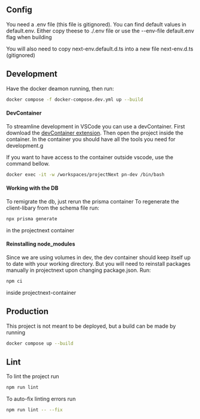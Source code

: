 ## Config

You need a .env file (this file is gitignored). You can find default values in default.env.
Either copy theese to ./.env file or use the --env-file default.env flag when building

You will also need to copy next-env.default.d.ts into a new file next-env.d.ts (gitignored)

## Development

Have the docker deamon running, then run:

```bash
docker compose -f docker-compose.dev.yml up --build
```

#### DevContainer

To streamline development in VSCode you can use a devContainer. First download the [devContainer extension](vscode:extension/ms-vscode-remote.remote-containers). Then open the project inside the container. In the container you should have all the tools you need for development.g

If you want to have access to the container outside vscode, use the command bellow.
```bash
docker exec -it -w /workspaces/projectNext pn-dev /bin/bash
```

#### Working with the DB

To remigrate the db, just rerun the prisma container
To regenerate the client-libary from the schema file run:

```bash
npx prisma generate
```

in the projectnext container

#### Reinstalling node_modules

Since we are using volumes in dev, the dev container should keep itself up to date with your working directory. But you will need to reinstall packages manually in projectnext upon changing package.json. Run:

```bash
npm ci
```

inside projectnext-container

## Production

This project is not meant to be deployed, but a build can be made by running

```bash
docker compose up --build
```

## Lint

To lint the project run

```bash
npm run lint
```

To auto-fix linting errors run

```bash
npm run lint -- --fix
```
